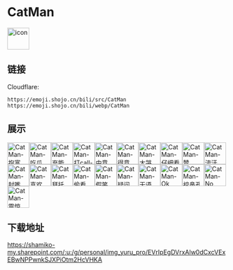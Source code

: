 # CatMan
<img src="https://emoji.shojo.cn/bili/src/CatMan/icon.png" width="50" height="50" alt="icon">

## 链接
Cloudflare:
```
https://emoji.shojo.cn/bili/src/CatMan
https://emoji.shojo.cn/bili/webp/CatMan
```
## 展示
<img src="https://emoji.shojo.cn/bili/src/CatMan/CatMan-抱富.png" width="50" height="50" alt="CatMan-抱富"><img src="https://emoji.shojo.cn/bili/src/CatMan/CatMan-吃瓜.png" width="50" height="50" alt="CatMan-吃瓜"><img src="https://emoji.shojo.cn/bili/src/CatMan/CatMan-充能.png" width="50" height="50" alt="CatMan-充能"><img src="https://emoji.shojo.cn/bili/src/CatMan/CatMan-打call-40.png" width="50" height="50" alt="CatMan-打call-40"><img src="https://emoji.shojo.cn/bili/src/CatMan/CatMan-中意你-41.png" width="50" height="50" alt="CatMan-中意你-41"><img src="https://emoji.shojo.cn/bili/src/CatMan/CatMan-得意.png" width="50" height="50" alt="CatMan-得意"><img src="https://emoji.shojo.cn/bili/src/CatMan/CatMan-大哭.png" width="50" height="50" alt="CatMan-大哭"><img src="https://emoji.shojo.cn/bili/src/CatMan/CatMan-仔细看.png" width="50" height="50" alt="CatMan-仔细看"><img src="https://emoji.shojo.cn/bili/src/CatMan/CatMan-赞.png" width="50" height="50" alt="CatMan-赞"><img src="https://emoji.shojo.cn/bili/src/CatMan/CatMan-流汗.png" width="50" height="50" alt="CatMan-流汗"><img src="https://emoji.shojo.cn/bili/src/CatMan/CatMan-封嘴.png" width="50" height="50" alt="CatMan-封嘴"><img src="https://emoji.shojo.cn/bili/src/CatMan/CatMan-喜欢.png" width="50" height="50" alt="CatMan-喜欢"><img src="https://emoji.shojo.cn/bili/src/CatMan/CatMan-拜托.png" width="50" height="50" alt="CatMan-拜托"><img src="https://emoji.shojo.cn/bili/src/CatMan/CatMan-偷看.png" width="50" height="50" alt="CatMan-偷看"><img src="https://emoji.shojo.cn/bili/src/CatMan/CatMan-假笑.png" width="50" height="50" alt="CatMan-假笑"><img src="https://emoji.shojo.cn/bili/src/CatMan/CatMan-疑问.png" width="50" height="50" alt="CatMan-疑问"><img src="https://emoji.shojo.cn/bili/src/CatMan/CatMan-无语.png" width="50" height="50" alt="CatMan-无语"><img src="https://emoji.shojo.cn/bili/src/CatMan/CatMan-Ok.png" width="50" height="50" alt="CatMan-Ok"><img src="https://emoji.shojo.cn/bili/src/CatMan/CatMan-挖鼻孔.png" width="50" height="50" alt="CatMan-挖鼻孔"><img src="https://emoji.shojo.cn/bili/src/CatMan/CatMan-No.png" width="50" height="50" alt="CatMan-No"><img src="https://emoji.shojo.cn/bili/src/CatMan/CatMan-震惊.png" width="50" height="50" alt="CatMan-震惊">

## 下载地址

https://shamiko-my.sharepoint.com/:u:/g/personal/img_yuru_pro/EVrIpEgDVrxAlw0dCxcVExEBwNPPwnkSJXPiOtm2HcVHKA